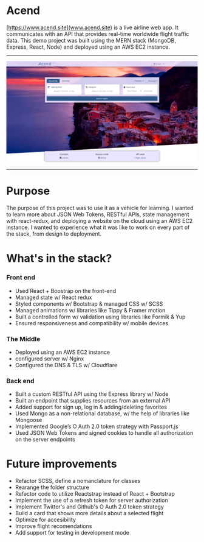 # Acend
[https://www.acend.site](www.acend.site) is a live airline web app. It communicates with an API that provides real-time worldwide flight traffic data.
This demo project was built using the MERN stack (MongoDB, Express, React, Node) and deployed using an AWS EC2 instance.
***
![Screenshot](acend-site.png)
***
# Purpose
The purpose of this project was to use it as a vehicle for learning. I wanted to learn more about JSON Web Tokens, RESTful APIs, state management with react-redux, and deploying a website on the cloud using an AWS EC2 instance. I wanted to experience what it was like to work on every part of the stack, from design to deployment.

# What's in the stack?
### Front end
*	Used React + Boostrap on the front-end
*	Managed state w/ React redux
*	Styled components w/ Bootstrap & managed CSS w/ SCSS
*	Managed animations w/ libraries like Tippy & Framer motion
*	Built a controlled form w/ validation using libraries like Formik & Yup
*	Ensured responsiveness and compatibility w/ mobile devices
### The Middle
*	Deployed using an AWS EC2 instance
*	configured server w/ Nginx
*	Configured the DNS & TLS w/ Cloudflare
### Back end
*	Built a custom RESTful API using the Express library w/ Node
*	Built an endpoint that supplies resources from an external API
*	Added support for sign up, log in & adding/deleting favorites
*	Used Mongo as a non-relational database, w/ the help of libraries like Mongoose
*	Implemented Google’s O Auth 2.0 token strategy with Passport.js
*	Used JSON Web Tokens and signed cookies to handle all authorization on the server endpoints

# Future improvements
* Refactor SCSS, define a nomanclature for classes
* Rearange the folder structure
* Refactor code to utilize Reactstrap instead of React + Bootstrap
* Implement the use of a refresh token for server authorization
* Implement Twitter's and Github's O Auth 2.0 token strategy
* Build a card that shows more details about a selected flight
* Optimize for accesibility
* Improve flight recomendations
* Add support for testing in development mode
